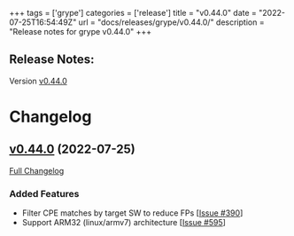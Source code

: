 +++
tags = ['grype']
categories = ['release']
title = "v0.44.0"
date = "2022-07-25T16:54:49Z"
url = "docs/releases/grype/v0.44.0/"
description = "Release notes for grype v0.44.0"
+++

## Release Notes:
Version [v0.44.0](https://github.com/anchore/grype/releases/tag/v0.44.0)

# Changelog

## [v0.44.0](https://github.com/anchore/grype/tree/v0.44.0) (2022-07-25)

[Full Changelog](https://github.com/anchore/grype/compare/v0.43.0...v0.44.0)

### Added Features

- Filter CPE matches by target SW to reduce FPs [[Issue #390](https://github.com/anchore/grype/issues/390)]
- Support ARM32 (linux/armv7) architecture [[Issue #595](https://github.com/anchore/grype/issues/595)]
